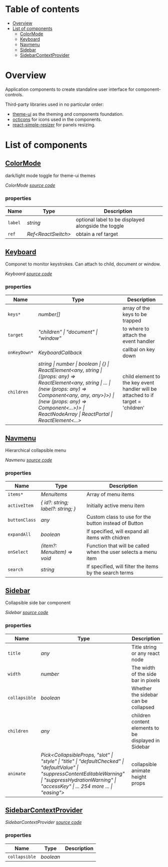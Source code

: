 # Table of contents

-   [Overview](#overview)
-   [List of components](#list-of-components)
    -   [<ins>ColorMode</ins>](#inscolormodeins)
    -   [<ins>Keyboard</ins>](#inskeyboardins)
    -   [<ins>Navmenu</ins>](#insnavmenuins)
    -   [<ins>Sidebar</ins>](#inssidebarins)
    -   [<ins>SidebarContextProvider</ins>](#inssidebarcontextproviderins)

# Overview

Application components to create standaline user interface for component-controls.

Third-party libraries used in no particular order:

-   [theme-ui](https://theme-ui.com) as the theming and components foundation.
-   [octicons](https://octicons.github.com) for icons used in the components.
-   [react-simple-resizer](https://github.com/LeetCode-OpenSource/react-simple-resizer) for panels resizing.

# List of components

<react-docgen-typescript path="./src" exclude=".ts$,.stories.tsx$" />

<!-- START-REACT-DOCGEN-TYPESCRIPT -->

## <ins>ColorMode</ins>

dark/light mode toggle for theme-ui themes

_ColorMode [source code](https:/github.com/ccontrols/component-controls/tree/master/ui/app-components/src/ColorMode/ColorMode.tsx)_

### properties

| Name    | Type                  | Description                                         |
| ------- | --------------------- | --------------------------------------------------- |
| `label` | _string_              | optional label to be displayed alongside the toggle |
| `ref`   | _Ref&lt;ReactSwitch>_ | obtain a ref target                                 |

## <ins>Keyboard</ins>

Componet to monitor keystrokes. Can attach to child, document or window.

_Keyboard [source code](https:/github.com/ccontrols/component-controls/tree/master/ui/app-components/src/Keyboard/Keyboard.tsx)_

### properties

| Name         | Type                                                                                                                                                                                                                                                                                  | Description                                                                       |
| ------------ | ------------------------------------------------------------------------------------------------------------------------------------------------------------------------------------------------------------------------------------------------------------------------------------- | --------------------------------------------------------------------------------- |
| `keys*`      | _number\[]_                                                                                                                                                                                                                                                                           | array of the keys to be trapped                                                   |
| `target`     | _"children" \| "document" \| "window"_                                                                                                                                                                                                                                                | to where to attach the event handler                                              |
| `onKeyDown*` | _KeyboardCallback_                                                                                                                                                                                                                                                                    | callbal on key down                                                               |
| `children`   | _string \| number \| boolean \| {} \| ReactElement&lt;any, string \| ((props: any) => ReactElement&lt;any, string \| ... \| (new (props: any) => Component&lt;any, any, any>)>) \| (new (props: any) => Component&lt;...>)> \| ReactNodeArray \| ReactPortal \| ReactElement&lt;...>_ | child element to the key event handler will be attached to if target = 'children' |

## <ins>Navmenu</ins>

Hierarchical collapsible menu

_Navmenu [source code](https:/github.com/ccontrols/component-controls/tree/master/ui/app-components/src/Navmenu/Navmenu.tsx)_

### properties

| Name          | Type                               | Description                                                    |
| ------------- | ---------------------------------- | -------------------------------------------------------------- |
| `items*`      | _MenuItems_                        | Array of menu items                                            |
| `activeItem`  | _{ id?: string; label?: string; }_ | Initially active menu item                                     |
| `buttonClass` | _any_                              | Custom class to use for the button instead of Button           |
| `expandAll`   | _boolean_                          | If specified, will expand all items with chidren               |
| `onSelect`    | _(item?: MenuItem) => void_        | Function that will be called when the user selects a menu item |
| `search`      | _string_                           | If specified, will filter the items by the search terms        |

## <ins>Sidebar</ins>

Collapsible side bar component

_Sidebar [source code](https:/github.com/ccontrols/component-controls/tree/master/ui/app-components/src/Sidebar/Sidebar.tsx)_

### properties

| Name          | Type                                                                                                                                                                                                             | Description                                          |
| ------------- | ---------------------------------------------------------------------------------------------------------------------------------------------------------------------------------------------------------------- | ---------------------------------------------------- |
| `title`       | _any_                                                                                                                                                                                                            | Title string or any react node                       |
| `width`       | _number_                                                                                                                                                                                                         | The width of the side bar in pixels                  |
| `collapsible` | _boolean_                                                                                                                                                                                                        | Whether the sidebar can be collapsed                 |
| `children`    | _any_                                                                                                                                                                                                            | children content elements to be displayed in Sidebar |
| `animate`     | _Pick&lt;CollapsibleProps, "slot" \| "style" \| "title" \| "defaultChecked" \| "defaultValue" \| "suppressContentEditableWarning" \| "suppressHydrationWarning" \| "accessKey" \| ... 254 more ... \| "easing">_ | collapsible animate height props                     |

## <ins>SidebarContextProvider</ins>

_SidebarContextProvider [source code](https:/github.com/ccontrols/component-controls/tree/master/ui/app-components/src/Sidebar/SidebarContext.tsx)_

### properties

| Name          | Type      | Description |
| ------------- | --------- | ----------- |
| `collapsible` | _boolean_ |             |

<!-- END-REACT-DOCGEN-TYPESCRIPT -->
